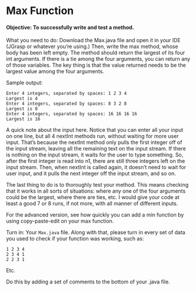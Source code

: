 # Max Function

#### Objective: To successfully write and test a method.

What you need to do: Download the Max.java file and open it in your IDE (JGrasp or whatever you’re using.) Then, write the max method, whose body has been left empty. The method should return the largest of its four int arguments. If there is a tie among the four arguments, you can return any of those variables. The key thing is that the value returned needs to be the largest value among the four arguments.

Sample output:
```
Enter 4 integers, separated by spaces: 1 2 3 4
Largest is 4
Enter 4 integers, separated by spaces: 8 3 2 8
Largest is 8
Enter 4 integers, separated by spaces: 16 16 16 16
Largest is 16
```
A quick note about the input here. Notice that you can enter all your input on one line, but all 4 nextInt methods run, without waiting for more user input. That’s because the nextInt method only pulls the first integer off of the input stream, leaving all the remaining text on the input stream. If there is nothing on the input stream, it waits for the user to type something. So, after the first integer is read into n1, there are still three integers left on the input stream. Then, when nextInt is called again, it doesn’t need to wait for user input, and it pulls the next integer off the input stream, and so on.

The last thing to do is to thoroughly test your method. This means checking that it works in all sorts of situations: where any one of the four arguments could be the largest, where there are ties, etc. I would give your code at least a good 7 or 8 runs, if not more, with all manner of different inputs.

For the advanced version, see how quickly you can add a min function by using copy-paste-edit on your max function.

Turn in: Your ```Max.java``` file. Along with that, please turn in every set of data you used to check if your
function was working, such as:
```
1 2 3 4
2 3 4 1
2 2 3 1
```
Etc.

Do this by adding a set of comments to the bottom of your .java file.
